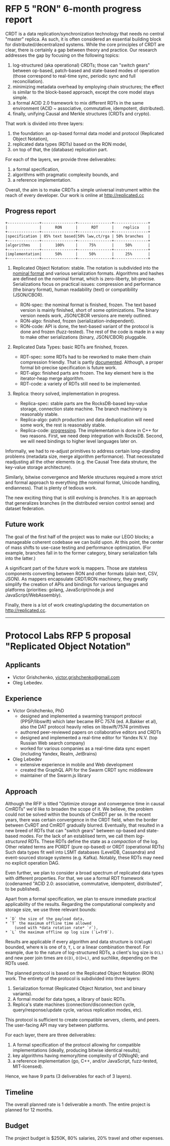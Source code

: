 # RFP 5 "RON" 6-month progress report

CRDT is a data replication/synchronization technology that needs no
central "master" replica. As such, it is often considered an essential
building block for distributed/decentralized systems.
While the core principles of CRDT are clear, there is certainly a gap
between theory and practice. Our research addresses the gap by
focusing on the following topics:

1. log-structured (aka operational) CRDTs; those can "switch gears"
between op-based, patch-based and state-based modes of operation
(those correspond to real-time sync, periodic sync and full
reconciliation).
2. minimizing metadata overhead by employing chain structures; the
effect is similar to the block-based approach, except the core model
stays simple.
3. a formal ACID 2.0 framework to mix different RDTs in the same
environment (ACID ~ associative, commutative, idempotent,
distributed).
4. finally, unifying Causal and Merkle structures (CRDTs and crypto).

That work is divided into three layers:

1. the foundation: an op-based formal data model and protocol
(Replicated Object Notation),
2. replicated data types (RDTs) based on the RON model,
3. on top of that, the (database) replication part.

For each of the layers, we provide three deliverables:

1. a formal specification,
2. algorithms with pragmatic complexity bounds, and
3. a reference implementation.

Overall, the aim is to make CRDTs a simple universal instrument within
the reach of every developer. Our work is online at
http://replicated.cc

## Progress report

```
+--------------+---------------+---------------+---------------+
|              |      RON      |      RDT      |    replica    |
+--------------+---------------+---------------+---------------+
|specification | 85% text based|50% lww,ct/rga | 50% branches  |
+--------------+---------------+---------------+---------------+
|algorithms    |      100%     |     75%       |     50%       |
+--------------+---------------+---------------+---------------+
|implementation|      50%      |     50%       |     25%       |
+--------------+---------------+---------------+---------------+
```

1. Replicated Object Notation: stable. The notation is subdivided into the
   [nominal format](http://replicated.cc/specs/nominal/) and various
   serialization formats. Algorithms and hashes are defined on the nominal
   format, which is zero-liberty, bit-precise. Serializations focus on
   practical issues: compression and performance (the binary format), human
   readability (text) or compatibility (JSON/CBOR).

    * RON-spec: the nominal format is finished, frozen. The text based
      version is mainly finished, short of some optimizations. The binary
      version needs work, JSON/CBOR versions are merely outlined.
    * RON-algo: finished, frozen (serialization-independent).
    * RON-code: API is done, the text-based variant of the protocol is done
      and frozen (fuzz-tested). The rest of the code is made in a way to
      make other serializations (binary, JSON/CBOR) pluggable.

2. Replicated Data Types: basic RDTs are finished, frozen.

    * RDT-spec: some RDTs had to be reworked to make them chain compression
      friendly. That is partly [documented](http://replicated.cc/rdts/rga).
      Although, a proper formal bit-precise specification is future work.
    * RDT-algo: finished parts are frozen. The key element here is the
      iterator-heap merge algorithm.
    * RDT-code: a variety of RDTs still need to be implemented. 

3. Replica: theory solved, implementation in progress.

    * Replica-spec: stable parts are the RocksDB-based key-value storage,
      connection state machine. The branch machinery is reasonably stable.
    * Replica-algo: patch production and data deduplication will need some
      work, the rest is reasonably stable.
    * Replica-code: [progressing](https://github.com/gritzko/ron-cxx/db/).
      The implementation is done in C++ for two reasons. First, we need
      deep integration with RocksDB. Second, we will need bindings to
      higher level languages later on.

Informally, we had to re-adjust primitives to address certain long-standing
problems (metadata size, merge algorithm performance).  That necessitated
readjusting all the other elements (e.g. the Causal Tree data struture, the
key-value storage architecture).

Similarly,  bitwise convergence and Merkle structures required a more
strict and formal approach to everything (the nominal format, Unicode
handling, endianness). That is plenty of tedious work.

The new exciting thing that is still evolving is *branches*.  It is an
approach that generalizes branches (in the distributed version control
sense) and dataset federation.  

## Future work

The goal of the first half of the project was to make our LEGO blocks; a
manageable coherent codebase we can build upon.  At this point, the
center of mass shifts to use-case testing and performance optimization.
(For example, branches fall in to the former category, binary serialization
falls into the latter.) 

A significant part of the future work is mappers.  Those are stateless
components converting between RON and other formats (plain text, CSV,
JSON). As mappers encapsulate CRDT/RON machinery, they greatly simplify
the creation of APIs and bindings for various languages and platforms
(priorities: golang, JavaScript/node.js and JavaScript/WebAssembly).



Finally, there is a lot of work creating/updating the documentation on
http://replicated.cc.


-----


# Protocol Labs RFP 5 proposal "Replicated Object Notation"

## Applicants

* Victor Grishchenko, victor.grishchenko@gmail.com
* Oleg Lebedev.

## Experience

* Victor Grishchenko, PhD
    * designed and implemented a swarming transport protocol
      (PPSP/libswift) which later became RFC 7574 (ed. A.Bakker et
      al), also the DAT protocol heavily relies on libswift/7574
      primitives
    * authored peer-reviewed papers on collaborative editors and CRDTs
    * designed and implemented a real-time editor for Yandex N.V.
      (top Russian Web search company)
    * worked for various companies as a real-time data sync expert
      (including Yandex, Realm, JetBrains)
* Oleg Lebedev
    * extensive experience in mobile and Web development
    * created the GraphQL API for the Swarm CRDT sync middleware
    * maintainer of the Swarm.js library

## Approach

Although the RFP is titled "Optimize storage and convergence time in
causal CmRDTs" we'd like to broaden the scope of it.  We believe, the
problem could not be solved within the bounds of CmRDT per se.  In the
recent years, there was certain convergence in the CRDT field, when
the border between CvRDT and CmRDT gradually blurred.  Eventually,
that resulted in a new breed of RDTs that can "switch gears" between
op-based and state-based modes.  For the lack of an establised term,
we call them *log-structured* RDTs.  These RDTs define the state as a
*compaction* of the log.  Other related terms are PORDT (pure
op-based) or ORDT (operational RDTs) Such data types fit well into
LSMT databases (LevelDB, Cassandra) and event-sourced storage systems
(e.g. Kafka).  Notably, these RDTs may need no explicit operation DAG.

Even further, we plan to consider a broad spectrum of replicated data
types with different properties.  For that, we use a formal RDT
framework (codenamed "ACID 2.0: associative, commutative, idempotent,
distributed", to be published).

Apart from a formal specification, we plan to ensure immediate
practical applicability of the results.  Regarding the computational
complexity and storage size, we use three relevant bounds:

    * `D` the size of the payload data,
    * `T` the maximum offline time allowed 
        (used with *data rotation rate* `r`),
    * `L` the maximum offline op log size (`L=TrD`).

Results are applicable if every algorithm and data structure is
`O(NlogN)` bounded, where `N` is one of `D`, `T`, `L` or a linear
combination thereof.  For example, due to the nature of log-structured
RDTs, a client's log size is `O(L)` and new peer join times are
`O(D)`, `O(D+L)`, and suchlike, depending on the RDTs used.

The planned protocol is based on the Replicated Object Notation (RON)
work.  The entirety of the protocol is subdivided into three layers:

1. Serialization format (Replicated Object Notation, text and binary
   variants).
2. A formal model for data types, a library of basic RDTs.
3. Replica's state machines (connection/disconnection cycle,
   query/response/update cycle, various replication modes, etc).

This protocol is sufficient to create compatible servers, clients, and
peers.  The user-facing API may vary between platforms.

For each layer, there are three deliverables:

1. A formal specification of the protocol allowing for compatible
   implementations (ideally, producing bitwise identical results);
2. key algorithms having memory/time complexity of O(NlogN); and
3. a reference implementation (go, C++, and/or JavaScript,
   fuzz-tested, MIT-licensed).

Hence, we have 9 parts (3 deliverables for each of 3 layers).

## Timeline

The overall planned rate is 1 deliverable a month.
The entire project is planned for 12 months.

## Budget

The project budget is $250K, 80% salaries, 20% travel and other
expenses.

